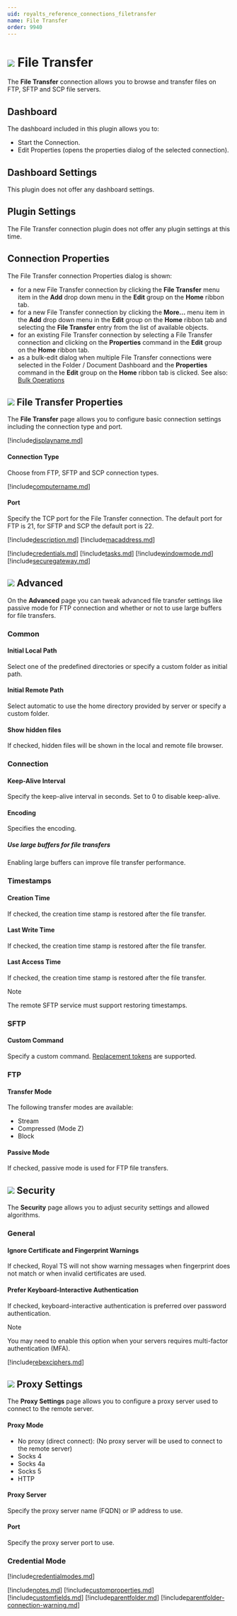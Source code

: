 ```yaml
---
uid: royalts_reference_connections_filetransfer
name: File Transfer
order: 9940
---
```


# ![](/r2023/images/RoyalTS/Plugins/Connections/FileTransfer/SVG_PluginIcon_32.svg#img_header) File Transfer

The **File Transfer** connection allows you to browse and transfer files on FTP, SFTP and SCP file servers.

## Dashboard

The dashboard included in this plugin allows you to:

- Start the Connection.
- Edit Properties (opens the properties dialog of the selected connection).

## Dashboard Settings

This plugin does not offer any dashboard settings.

## Plugin Settings

The File Transfer connection plugin does not offer any plugin settings at this time.

## Connection Properties

The File Transfer connection Properties dialog is shown:

- for a new File Transfer connection by clicking the **File Transfer** menu item in the **Add** drop down menu in the **Edit** group on the **Home** ribbon tab.
- for a new File Transfer connection by clicking the **More...** menu item in the **Add** drop down menu in the **Edit** group on the **Home** ribbon tab and selecting the **File Transfer** entry from the list of available objects.
- for an existing File Transfer connection by selecting a File Transfer connection and clicking on the **Properties** command in the **Edit** group on the **Home** ribbon tab.
- as a bulk-edit dialog when multiple File Transfer connections were selected in the Folder / Document Dashboard and the **Properties** command in the **Edit** group on the **Home** ribbon tab is clicked. See also: [Bulk Operations](xref:royalts_tutorials_bulk)

## ![](/r2023/images/RoyalTS/Plugins/Connections/FileTransfer/SVG_PluginIcon_32.svg#img_header) File Transfer Properties

The **File Transfer** page allows you to configure basic connection settings including the connection type and port.

[!include[displayname.md](~/royalts/_shared/displayname.md)]

#### Connection Type

Choose from FTP, SFTP and SCP connection types.

[!include[computername.md](~/royalts/_shared/computername.md)]

#### Port

Specify the TCP port for the File Transfer connection. The default port for FTP is 21, for SFTP and SCP the default port is 22.

[!include[description.md](~/royalts/_shared/description.md)]
[!include[macaddress.md](~/royalts/_shared/macaddress.md)]

[!include[credentials.md](~/royalts/_shared/credentials.md)]
[!include[tasks.md](~/royalts/_shared/tasks.md)]
[!include[windowmode.md](~/royalts/_shared/windowmode.md)]
[!include[securegateway.md](~/royalts/_shared/securegateway.md)]

## ![](/r2023/images/RoyalTS/Plugins/Connections/FileTransfer/SVG_Tools_32.svg#img_header) Advanced

On the **Advanced** page you can tweak advanced file transfer settings like passive mode for FTP connection and whether or not to use large buffers for file transfers.

### Common

#### Initial Local Path

Select one of the predefined directories or specify a custom folder as initial path.

#### Initial Remote Path

Select automatic to use the home directory provided by server or specify a custom folder.

#### Show hidden files

If checked, hidden files will be shown in the local and remote file browser.

### Connection

#### Keep-Alive Interval

Specify the keep-alive interval in seconds. Set to 0 to disable keep-alive.

#### Encoding

Specifies the encoding.

##### Use large buffers for file transfers

Enabling large buffers can improve file transfer performance.

### Timestamps

#### Creation Time

If checked, the creation time stamp is restored after the file transfer.

#### Last Write Time

If checked, the creation time stamp is restored after the file transfer.

#### Last Access Time

If checked, the creation time stamp is restored after the file transfer.

> [!Note]
> The remote SFTP service must support restoring timestamps.

### SFTP

#### Custom Command

Specify a custom command. [Replacement tokens](xref:royalts_advanced_tokens) are supported.

### FTP

#### Transfer Mode

The following transfer modes are available:

- Stream
- Compressed (Mode Z)
- Block

#### Passive Mode

If checked, passive mode is used for FTP file transfers.

## ![](/r2023/images/RoyalTS/Plugins/Connections/FileTransfer/SVG_PageSecurity_32.svg#img_header) Security

The **Security** page allows you to adjust security settings and allowed algorithms.

### General

#### Ignore Certificate and Fingerprint Warnings

If checked, Royal TS will not show warning messages when fingerprint does not match or when invalid certificates are used.

#### Prefer Keyboard-Interactive Authentication

If checked, keyboard-interactive authentication is preferred over password authentication.

> [!Note]
> You may need to enable this option when your servers requires multi-factor authentication (MFA).

[!include[rebexciphers.md](~/royalts/_shared/rebexciphers.md)]

## ![](/r2023/images/RoyalTS/Plugins/Connections/FileTransfer/SVG_Proxy_32.svg#img_header) Proxy Settings

The **Proxy Settings** page allows you to configure a proxy server used to connect to the remote server.

#### Proxy Mode

- No proxy (direct connect): (No proxy server will be used to connect to the remote server)
- Socks 4
- Socks 4a
- Socks 5
- HTTP

#### Proxy Server

Specify the proxy server name (FQDN) or IP address to use.

#### Port

Specify the proxy server port to use.

### Credential Mode

[!include[credentialmodes.md](~/royalts/_shared/credentialmodes.md)]

[!include[notes.md](~/royalts/_shared/notes.md)]
[!include[customproperties.md](~/royalts/_shared/customproperties.md)]
[!include[customfields.md](~/royalts/_shared/customfields.md)]
[!include[parentfolder.md](~/royalts/_shared/parentfolder.md)]
[!include[parentfolder-connection-warning.md](~/royalts/_shared/parentfolder-connection-warning.md)]
